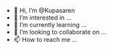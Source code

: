 - 👋 Hi, I’m @Kupasaren
- 👀 I’m interested in ...
- 🌱 I’m currently learning ...
- 💞️ I’m looking to collaborate on ...
- 📫 How to reach me ...

<!---
Kupasaren/Kupasaren is a ✨ special ✨ repository because its `README.md` (this file) appears on your GitHub profile.
You can click the Preview link to take a look at your changes.
--->
